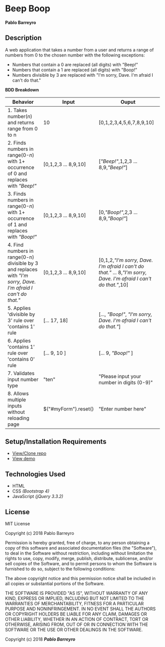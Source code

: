 # **Beep Boop**

#### Pablo Barreyro

## Description

A web application that takes a number from a user and returns a range of numbers from 0 to the chosen number with the following exceptions:

* Numbers that contain a 0 are replaced (all digits) with "Beep!"
* Numbers that contain a 1 are replaced (all digits) with "Boop!"
* Numbers divisible by 3 are replaced with "I'm sorry, Dave. I'm afraid I can't do that."

**BDD Breakdown**

Behavior | Input | Ouput
------------ | ------------- | -------------
1. Takes number(_n_) and returns range from 0 to n| 10 | [0,1,2,3,4,5,6,7,8,9,10]
2. Finds numbers in range(0-_n_) with 1+ occurrence of 0 and replaces with _"Beep!"_ | [0,1,2,3 ... 8,9,10] | [_"Beep!"_,1,2,3 ... 8,9,_"Beep!"_]
3. Finds numbers in range(0-_n_) with 1+ occurrence of 1 and replaces with _"Boop!"_ | [0,1,2,3 ... 8,9,10] | [0,_"Boop!"_,2,3 ... 8,9,_"Boop!"_]
4. Find numbers in range(0-n) divisible by 3 and replaces with _"I'm sorry, Dave. I'm afraid I can't do that."_ | [0,1,2,3 ... 8,9,10] | [0,1,2,_"I'm sorry, Dave. I'm afraid I can't do that."_ ... 8,_"I'm sorry, Dave. I'm afraid I can't do that."_,10]
5. Applies 'divisible by 3' rule over 'contains 1' rule | [... 17, 18] | [..., _"Boop!"_, _"I'm sorry, Dave. I'm afraid I can't do that."_]
6. Applies 'contains 1' rule over 'contains 0' rule | [... 9, 10 ]| [... 9, _"Boop!"_ ]
7. Validates input number type | "ten" | "Please input your number in digits (0-9)"
8. Allows multiple inputs without reloading page| $("#myForm").reset() | "Enter number here"


## Setup/Installation Requirements

* [View/Clone repo](https://github.com/pabarreyro/beep-boop)
* [View demo](https://pabarreyro.github.io/beep-boop)

## Technologies Used

* HTML
* CSS _(Bootstrap 4)_
* JavaScript _(jQuery 3.3.2)_

## License

MIT License

Copyright (c) 2018 Pablo Barreyro

Permission is hereby granted, free of charge, to any person obtaining a copy
of this software and associated documentation files (the "Software"), to deal
in the Software without restriction, including without limitation the rights
to use, copy, modify, merge, publish, distribute, sublicense, and/or sell
copies of the Software, and to permit persons to whom the Software is
furnished to do so, subject to the following conditions:

The above copyright notice and this permission notice shall be included in all
copies or substantial portions of the Software.

THE SOFTWARE IS PROVIDED "AS IS", WITHOUT WARRANTY OF ANY KIND, EXPRESS OR
IMPLIED, INCLUDING BUT NOT LIMITED TO THE WARRANTIES OF MERCHANTABILITY,
FITNESS FOR A PARTICULAR PURPOSE AND NONINFRINGEMENT. IN NO EVENT SHALL THE
AUTHORS OR COPYRIGHT HOLDERS BE LIABLE FOR ANY CLAIM, DAMAGES OR OTHER
LIABILITY, WHETHER IN AN ACTION OF CONTRACT, TORT OR OTHERWISE, ARISING FROM,
OUT OF OR IN CONNECTION WITH THE SOFTWARE OR THE USE OR OTHER DEALINGS IN THE
SOFTWARE.

Copyright (c) 2018 **_Pablo Barreyro_**
